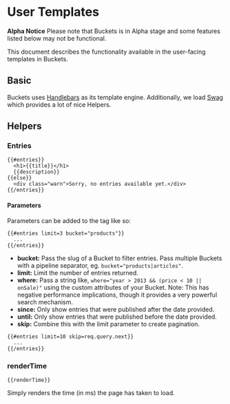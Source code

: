 # User Templates

**Alpha Notice** Please note that Buckets is in Alpha stage and some features listed below may not be functional.

This document describes the functionality available in the user-facing templates in Buckets.

## Basic

Buckets uses [Handlebars](http://handlebarsjs.com) as its template engine. Additionally, we load [Swag](https://github.com/elving/swag) which provides a lot of nice Helpers.

## Helpers

### Entries

```
{{#entries}}
  <h1>{{title}}</h1>
  {{description}}
{{else}}
  <div class="warn">Sorry, no entries available yet.</div>
{{/entries}}
```

#### Parameters

Parameters can be added to the tag like so:

```
{{#entries limit=3 bucket="products"}}
  ...
{{/entries}}
```

* **bucket:** Pass the slug of a Bucket to filter entries. Pass multiple Buckets with a pipeline separator, eg. `bucket="products|articles"`.
* **limit:** Limit the number of entries returned.
* **where:** Pass a string like, `where="year > 2013 && (price < 10 || onSale)"` using the custom attributes of your Bucket. Note: This has negative performance implications, though it provides a very powerful search mechanism.
* **since:** Only show entries that were published after the date provided.
* **until:** Only show entries that were published before the date provided.
* **skip:** Combine this with the limit parameter to create pagination.

```
{{#entries limit=10 skip=req.query.next}}
  ...
{{/entries}}
```

### renderTime

```
{{renderTime}}
```

Simply renders the time (in ms) the page has taken to load.